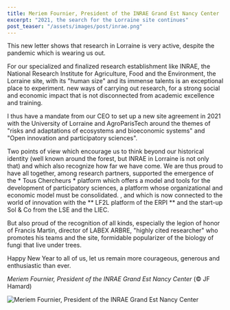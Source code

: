 ```yaml
---
title: Meriem Fournier, President of the INRAE Grand Est Nancy Center
excerpt: "2021, the search for the Lorraine site continues"
post_teaser: "/assets/images/post/inrae.png"
---
```



This new letter shows that research in Lorraine is very active, despite the pandemic which is wearing us out.

For our specialized and finalized research establishment like INRAE, the National Research Institute for Agriculture, Food and the Environment, the Lorraine site, with its "human size" and its immense talents is an exceptional place to experiment. new ways of carrying out research, for a strong social and economic impact that is not disconnected from academic excellence and training.

I thus have a mandate from our CEO to set up a new site agreement in 2021 with the University of Lorraine and AgroParisTech around the themes of "risks and adaptations of ecosystems and bioeconomic systems" and "Open innovation and participatory sciences".

Two points of view which encourage us to think beyond our historical identity (well known around the forest, but INRAE ​​in Lorraine is not only that) and which also recognize how far we have come. We are thus proud to have all together, among research partners, supported the emergence of the * Tous Chercheurs * platform which offers a model and tools for the development of participatory sciences, a platform whose organizational and economic model must be consolidated. , and which is now connected to the world of innovation with the ** LF2L platform of the ERPI ** and the start-up Sol & Co from the LSE and the LIEC.

But also proud of the recognition of all kinds, especially the legion of honor of Francis Martin, director of LABEX ARBRE, "highly cited researcher" who promotes his teams and the site, formidable popularizer of the biology of fungi that live under trees.


Happy New Year to all of us, let us remain more courageous, generous and enthusiastic than ever.
 
*Meriem Fournier, President of the INRAE Grand Est Nancy Center* (© JF Hamard)

![Meriem Fournier, President of the INRAE Grand Est Nancy Center](/assets/images/post/meriem.jpg)


